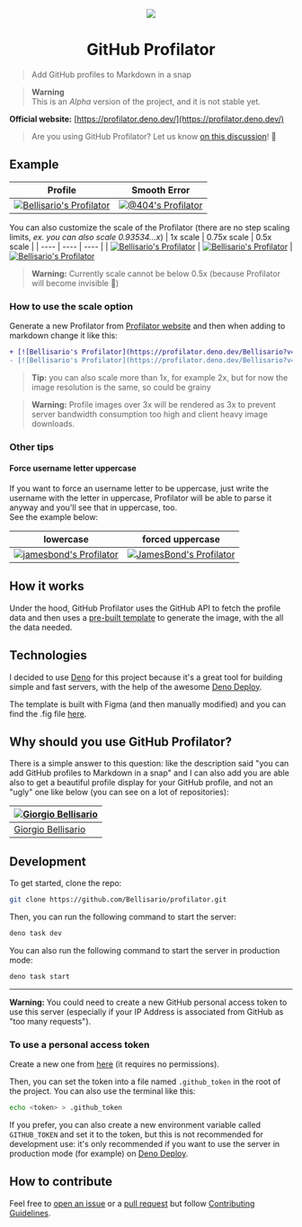 <!-- cspell:word jamesbond -->

<p align="center"><img src="https://profilator.deno.dev/@profilator?v=1.0.0.alpha.4" align="center"></img></center>
<p></p>
<h1 align="center">GitHub Profilator</h1>

> Add GitHub profiles to Markdown in a snap

> **Warning**\
> This is an _Alpha_ version of the project, and it is not stable yet.

**Official website:** [https://profilator.deno.dev/](https://profilator.deno.dev/)

> Are you using GitHub Profilator? Let us know [on this discussion](https://github.com/Bellisario/profilator/discussions/1)! :rocket:

## Example

<!-- deno-fmt-ignore-start -->

| Profile | Smooth Error |
| ---- | ---- |
| [![Bellisario's Profilator](https://profilator.deno.dev/Bellisario?v=1.0.0.alpha.4)](https://github.com/Bellisario) | [![@404's Profilator](https://profilator.deno.dev/@404?v=1.0.0.alpha.4)](https://github.com/@404) |

You can also customize the scale of the Profilator (there are no step scaling limits, _ex. you can also scale 0.93534...x_)
| 1x scale | 0.75x scale | 0.5x scale |
| ---- | ---- | ---- |
| [![Bellisario's Profilator](https://profilator.deno.dev/Bellisario?v=1.0.0.alpha.4)](https://github.com/Bellisario) | [![Bellisario's Profilator](https://profilator.deno.dev/Bellisario?v=1.0.0.alpha.4&scale=0.75)](https://github.com/Bellisario) | [![Bellisario's Profilator](https://profilator.deno.dev/Bellisario?v=1.0.0.alpha.4&scale=0.5)](https://github.com/Bellisario) 

> **Warning:** Currently scale cannot be below 0.5x (because Profilator will become invisible :ghost:)

<!-- deno-fmt-ignore-end -->

### How to use the scale option

Generate a new Profilator from [Profilator website](https://profilator.deno.dev/) and then when adding to markdown change it like this:

```diff
+ [![Bellisario's Profilator](https://profilator.deno.dev/Bellisario?v=1.0.0.alpha.4&scale=0.75)](https://github.com/Bellisario)
- [![Bellisario's Profilator](https://profilator.deno.dev/Bellisario?v=1.0.0.alpha.4)](https://github.com/Bellisario)
```

> **Tip:** you can also scale more than 1x, for example 2x, but for now the image resolution is the same, so could be grainy

> **Warning:** Profile images over 3x will be rendered as 3x to prevent server bandwidth consumption too high and client heavy image downloads.

### Other tips

#### Force username letter uppercase

If you want to force an username letter to be uppercase, just write the username with the letter in uppercase, Profilator will be able to parse it anyway and you'll see that in uppercase, too.\
See the example below:

<!-- deno-fmt-ignore-start -->

| lowercase | forced uppercase |
| ---- | ---- |
| [![jamesbond's Profilator](https://profilator.deno.dev/jamesbond?v=1.0.0.alpha.4)](https://github.com/jamesbond) | [![JamesBond's Profilator](https://profilator.deno.dev/JamesBond?v=1.0.0.alpha.4)](https://github.com/JamesBond) |

<!-- deno-fmt-ignore-end -->

## How it works

Under the hood, GitHub Profilator uses the GitHub API to fetch the profile data and then uses a [pre-built template](https://github.com/Bellisario/profilator/blob/main/assets/template.svg) to generate the image, with the all the data needed.

## Technologies

I decided to use [Deno](https://deno.land) for this project because it's a great tool for building simple and fast servers, with the help of the awesome [Deno Deploy](https://deno.com/deploy).

The template is built with Figma (and then manually modified) and you can find the .fig file [here](https://github.com/Bellisario/profilator/blob/main/assets/GitHub%20Profilator.fig).

## Why should you use GitHub Profilator?

There is a simple answer to this question: like the description said "you can add GitHub profiles to Markdown in a snap" and I can also add you are able also to get a beautiful profile display for your GitHub profile, and not an "ugly" one like below (you can see on a lot of repositories):

| [![Giorgio Bellisario](https://github.com/Bellisario.png?size=100)](https://github.com/Bellisario) |
| -------------------------------------------------------------------------------------------------- |
| [Giorgio Bellisario](https://github.com/Bellisario)                                                |

## Development

To get started, clone the repo:

```bash
git clone https://github.com/Bellisario/profilator.git
```

Then, you can run the following command to start the server:

```bash
deno task dev
```

You can also run the following command to start the server in production mode:

```bash
deno task start
```

---

**Warning:** You could need to create a new GitHub personal access token to use this server (especially if your IP Address is associated from GitHub as "too many requests").

### To use a personal access token

Create a new one from [here](https://github.com/settings/tokens/new?description=GitHub%20Profilator%20DEV) (it requires no permissions).

Then, you can set the token into a file named `.github_token` in the root of the project. You can also use the terminal like this:

```bash
echo <token> > .github_token
```

If you prefer, you can also create a new environment variable called `GITHUB_TOKEN` and set it to the token, but this is not recommended for development use: it's only recommended if you want to use the server in production mode (for example) on [Deno Deploy](https://deno.com/deploy).

## How to contribute

Feel free to [open an issue](https://github.com/Bellisario/profilator/issues/new/choose) or a [pull request](https://github.com/Bellisario/profilator/pulls) but follow [Contributing Guidelines](https://github.com/Bellisario/profilator/blob/main/CONTRIBUTING.md).
